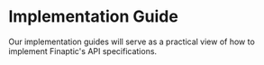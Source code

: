 # Implementation Guide

Our implementation guides will serve as a practical view of how to implement Finaptic's API specifications.